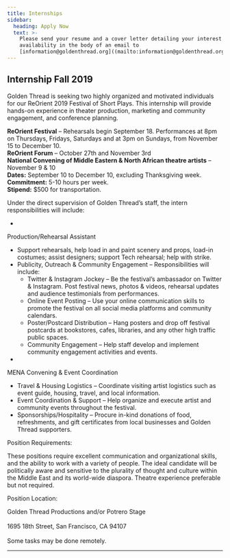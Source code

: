 ```yaml
---
title: Internships
sidebar:
  heading: Apply Now
  text: >-
    Please send your resume and a cover letter detailing your interest and
    availability in the body of an email to
    [information@goldenthread.org]((mailto:information@goldenthread.org)).
---
```

## Internship Fall 2019

Golden Thread is seeking two highly organized and motivated individuals for our ReOrient 2019 Festival of Short Plays. This internship will provide hands-on experience in theater production, marketing and community engagement, and conference planning.

**ReOrient Festival** – Rehearsals begin September 18. Performances at 8pm on Thursdays, Fridays, Saturdays and at 3pm on Sundays, from November 15 to December 10.<br />**ReOrient Forum** – October 27th and November 3rd<br />**National Convening of Middle Eastern & North African theatre artists** – November 9 & 10<br />**Dates:** September 10 to December 10, excluding Thanksgiving week.<br />**Commitment:** 5-10 hours per week.<br />**Stipend:** $500 for transportation.

Under the direct supervision of Golden Thread’s staff, the intern responsibilities will include:

*  Production/Rehearsal Assistant
  * Support rehearsals, help load in and paint scenery and props, load-in costumes; assist designers; support Tech rehearsal; help with strike. 
* Publicity, Outreach & Community Engagement – Responsibilities will include:
  * Twitter & Instagram Jockey – Be the festival’s ambassador on Twitter & Instagram. Post festival news, photos & videos, rehearsal updates and audience testimonials from performances.
  * Online Event Posting – Use your online communication skills to promote the festival on all social media platforms and community calendars.
  * Poster/Postcard Distribution – Hang posters and drop off festival postcards at bookstores, cafes, libraries, and any other high traffic public spaces. 
  * Community Engagement – Help staff develop and implement community engagement activities and events.
* MENA Convening & Event Coordination
  * Travel & Housing Logistics – Coordinate visiting artist logistics such as event guide, housing, travel, and local information.
  * Event Coordination & Support – Help organize and execute artist and community events throughout the festival.
  * Sponsorships/Hospitality – Procure in-kind donations of food, refreshments, and gift certificates from local businesses and Golden Thread supporters.

Position Requirements:

These positions require excellent communication and organizational skills, and the ability to work with a variety of people. The ideal candidate will be politically aware and sensitive to the plurality of thought and culture within the Middle East and its world-wide diaspora. Theatre experience preferable but not required.

Position Location:

Golden Thread Productions and/or Potrero Stage<br /><br />1695 18th Street, San Francisco, CA  94107<br /><br />Some tasks may be done remotely.

****

